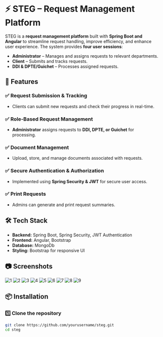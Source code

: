 # ⚡ STEG – Request Management Platform  

STEG is a **request management platform** built with **Spring Boot and Angular** to streamline request handling, improve efficiency, and enhance user experience. The system provides **four user sessions**:  

- **Administrator** – Manages and assigns requests to relevant departments.  
- **Client** – Submits and tracks requests.  
- **DDI & DPTE/Guichet** – Processes assigned requests.  

## 🚀 Features  

### ✅ Request Submission & Tracking  
- Clients can submit new requests and check their progress in real-time.  

### ✅ Role-Based Request Management  
- **Administrator** assigns requests to **DDI, DPTE, or Guichet** for processing.  

### ✅ Document Management  
- Upload, store, and manage documents associated with requests.  

### ✅ Secure Authentication & Authorization  
- Implemented using **Spring Security & JWT** for secure user access.  

### ✅ Print Requests  
- Admins can generate and print request summaries.  

## 🛠️ Tech Stack  

- **Backend:** Spring Boot, Spring Security, JWT Authentication  
- **Frontend:** Angular, Bootstrap  
- **Database:** MongoDb
- **Styling:** Bootstrap for responsive UI  

## 📷 Screenshots  
![1](https://github.com/user-attachments/assets/6e340ef8-9e63-4c76-9074-67ca916aa35f)
![2](https://github.com/user-attachments/assets/e5eb8cc9-bcf6-481f-8ab8-54a8477be8c2)
![3](https://github.com/user-attachments/assets/3daa089c-839e-4aa6-ba63-9ad6745192ee)
![4](https://github.com/user-attachments/assets/9f2eeef1-ae39-43e8-b829-68451d2e2ff7)
![5](https://github.com/user-attachments/assets/af67a2b2-29cd-4ef8-b30c-6dc3443afc64)
![6](https://github.com/user-attachments/assets/709401f0-a956-448d-b021-9411f8a002f3)
![7](https://github.com/user-attachments/assets/05f4ae41-3101-4908-8e43-981608d5eba1)
![8](https://github.com/user-attachments/assets/e67d3023-f68c-468c-b552-cf5ece5a9439)
![9](https://github.com/user-attachments/assets/097c75ac-6f8c-4095-b25d-89d2262ca376)



## 📦 Installation  

### 1️⃣ Clone the repository  
```bash
git clone https://github.com/yourusername/steg.git
cd steg

